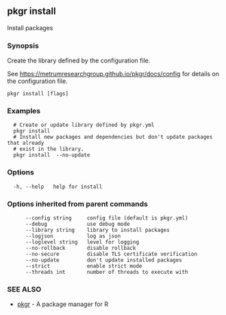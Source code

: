 ## pkgr install

Install packages

### Synopsis

Create the library defined by the configuration file.

See <https://metrumresearchgroup.github.io/pkgr/docs/config> for details on
the configuration file.

```
pkgr install [flags]
```

### Examples

```
  # Create or update library defined by pkgr.yml
  pkgr install
  # Install new packages and dependencies but don't update packages that already
  # exist in the library.
  pkgr install  --no-update
```

### Options

```
  -h, --help   help for install
```

### Options inherited from parent commands

```
      --config string     config file (default is pkgr.yml)
      --debug             use debug mode
      --library string    library to install packages
      --logjson           log as json
      --loglevel string   level for logging
      --no-rollback       disable rollback
      --no-secure         disable TLS certificate verification
      --no-update         don't update installed packages
      --strict            enable strict mode
      --threads int       number of threads to execute with
```

### SEE ALSO

* [pkgr](pkgr.md)	 - A package manager for R

